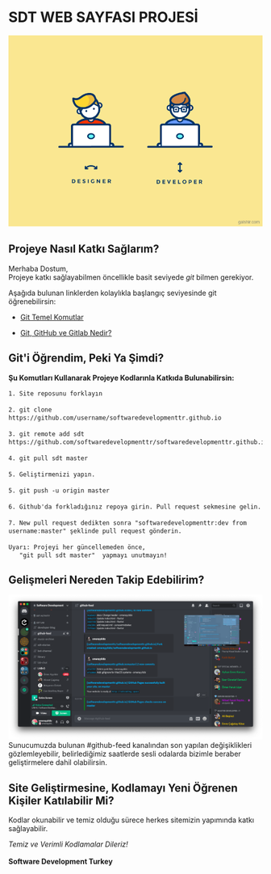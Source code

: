 # SDT WEB SAYFASI PROJESİ
![DesignGif](design.gif)
## **Projeye Nasıl Katkı Sağlarım?**
Merhaba Dostum,\
Projeye katkı sağlayabilmen öncellikle basit seviyede *git* bilmen gerekiyor. 

Aşağıda bulunan linklerden kolaylıkla başlangıç seviyesinde git öğrenebilirsin:

- [Git Temel Komutlar](https://rogerdudler.github.io/git-guide/index.tr.html)

- [Git, GitHub ve Gitlab Nedir?](https://www.youtube.com/watch?v=rWG70T7fePg&list=PLPrHLaayVkhnNstGIzQcxxnj6VYvsHBHy)

## **Git'i Öğrendim, Peki Ya Şimdi?**

**Şu Komutları Kullanarak Projeye Kodlarınla Katkıda Bulunabilirsin:**

```
1. Site reposunu forklayın

2. git clone https://github.com/username/softwaredevelopmenttr.github.io

3. git remote add sdt https://github.com/softwaredevelopmenttr/softwaredevelopmenttr.github.io.git

4. git pull sdt master

5. Geliştirmenizi yapın.

5. git push -u origin master

6. Github'da forkladığınız repoya girin. Pull request sekmesine gelin.

7. New pull request dedikten sonra "softwaredevelopmenttr:dev from username:master" şeklinde pull request gönderin.

Uyarı: Projeyi her güncellemeden önce, 
   "git pull sdt master"  yapmayı unutmayın!
```
## **Gelişmeleri Nereden Takip Edebilirim?**
![GithubFeed](githubFeed.png)
Sunucumuzda bulunan #github-feed kanalından son yapılan değişiklikleri gözlemleyebilir, belirlediğimiz saatlerde sesli odalarda bizimle beraber geliştirmelere dahil olabilirsin.

## **Site Geliştirmesine, Kodlamayı Yeni Öğrenen Kişiler Katılabilir Mi?**
Kodlar okunabilir ve temiz olduğu sürece herkes sitemizin yapımında katkı sağlayabilir.

*Temiz ve Verimli Kodlamalar Dileriz!* \
\
**Software Development Turkey**
